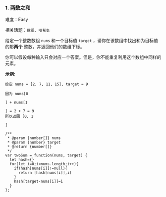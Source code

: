 ### 1. 两数之和

难度：Easy

相关话题：`数组`、`哈希表`

给定一个整数数组  `nums` 和一个目标值  `target` ，请你在该数组中找出和为目标值的那**两个** 整数，并返回他们的数组下标。



你可以假设每种输入只会对应一个答案。但是，你不能重复利用这个数组中同样的元素。



**示例:** 





```
给定 nums = [2, 7, 11, 15], target = 9

因为 nums[0

] + nums[1

] = 2 + 7 = 9
所以返回 [0, 1

]

```



```
/**
 * @param {number[]} nums
 * @param {number} target
 * @return {number[]}
 */
var twoSum = function(nums, target) {
  let hash={}
  for(let i=0;i<nums.length;i++){
    if(hash[nums[i]]!=null){
      return [hash[nums[i]],i]
    }
    hash[target-nums[i]]=i
  }
};



```

